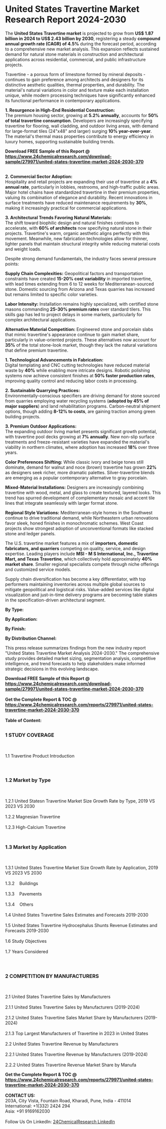 <h1>United States Travertine Market Research Report 2024-2030</h1><p>The <strong>United States Travertine market</strong> is projected to grow from <strong>US$ 1.87 billion in 2024 to US$ 2.43 billion by 2030</strong>, registering a steady <strong>compound annual growth rate (CAGR) of 4.5%</strong> during the forecast period, according to a comprehensive new market analysis. This expansion reflects sustained demand for natural stone materials in construction and architectural applications across residential, commercial, and public infrastructure projects.</p><p>Travertine - a porous form of limestone formed by mineral deposits - continues to gain preference among architects and designers for its distinctive aesthetic qualities, thermal properties, and durability. The material's natural variations in color and texture make each installation unique, while modern processing techniques have significantly enhanced its functional performance in contemporary applications.</p><p><strong>1. Resurgence in High-End Residential Construction:</strong><br>
The premium housing sector, growing at <strong>5.2% annually</strong>, accounts for <strong>50% of total travertine consumption</strong>. Developers are increasingly specifying travertine for flooring, wall cladding, and outdoor living areas, with demand for large-format tiles (24"x48" and larger) surging <strong>10% year-over-year</strong>. The material's thermal mass properties contribute to energy efficiency in luxury homes, supporting sustainable building trends.</p><div><b>Download FREE Sample of this Report @ 
            <a href="https://www.24chemicalresearch.com/download-sample/279971/united-states-travertine-market-2024-2030-370">
            https://www.24chemicalresearch.com/download-sample/279971/united-states-travertine-market-2024-2030-370</a></b></div><br><p><strong>2. Commercial Sector Adoption:</strong><br>
Hospitality and retail projects are expanding their use of travertine at a <strong>4% annual rate</strong>, particularly in lobbies, restrooms, and high-traffic public areas. Major hotel chains have standardized travertine in their premium properties, valuing its combination of elegance and durability. Recent innovations in surface treatments have reduced maintenance requirements by <strong>30%</strong>, making it increasingly practical for commercial applications.</p><p><strong>3. Architectural Trends Favoring Natural Materials:</strong><br>
The shift toward biophilic design and natural finishes continues to accelerate, with <strong>60% of architects</strong> now specifying natural stone in their projects. Travertine's warm, organic aesthetic aligns perfectly with this movement. Meanwhile, new fabrication technologies allow for thinner, lighter panels that maintain structural integrity while reducing material costs and weight loads.</p><p>Despite strong demand fundamentals, the industry faces several pressure points:</p><p><strong>Supply Chain Complexities:</strong> Geopolitical factors and transportation constraints have created <strong>15-20% cost variability</strong> in imported travertine, with lead times extending from 6 to 12 weeks for Mediterranean-sourced stone. Domestic sourcing from Arizona and Texas quarries has increased but remains limited to specific color varieties.</p><p><strong>Labor Intensity:</strong> Installation remains highly specialized, with certified stone masons commanding <strong>25-30% premium rates</strong> over standard tilers. This skills gap has led to project delays in some markets, particularly for complex architectural applications.</p><p><strong>Alternative Material Competition:</strong> Engineered stone and porcelain slabs that mimic travertine's appearance continue to gain market share, particularly in value-oriented projects. These alternatives now account for <strong>35%</strong> of the total stone-look market, though they lack the natural variations that define premium travertine.</p><p><strong>1. Technological Advancements in Fabrication:</strong><br>
Digital templating and CNC cutting technologies have reduced material waste by <strong>40%</strong> while enabling more intricate designs. Robotic polishing systems now achieve consistent finishes at <strong>50% faster production rates</strong>, improving quality control and reducing labor costs in processing.</p><p><strong>2. Sustainable Quarrying Practices:</strong><br>
Environmentally-conscious specifiers are driving demand for stone sourced from quarries employing water recycling systems (<strong>adopted by 45% of major suppliers</strong>) and land rehabilitation programs. Carbon-neutral shipment options, though adding <strong>8-12% to costs</strong>, are gaining traction among green building projects.</p><p><strong>3. Premium Outdoor Applications:</strong><br>
The expanding outdoor living market presents significant growth potential, with travertine pool decks growing at <strong>7% annually</strong>. New non-slip surface treatments and freeze-resistant varieties have expanded the material's viability in northern climates, where adoption has increased <strong>18%</strong> over three years.</p><p><strong>Color Preferences Shifting:</strong> While classic ivory and beige tones still dominate, demand for walnut and noce (brown) travertine has grown <strong>22%</strong> as designers seek richer, more dramatic palettes. Silver-travertine blends are emerging as a popular contemporary alternative to gray porcelain.</p><p><strong>Mixed-Material Installations:</strong> Designers are increasingly combining travertine with wood, metal, and glass to create textured, layered looks. This trend has spurred development of complementary mosaic and accent tile lines that integrate seamlessly with larger format stone.</p><p><strong>Regional Style Variations:</strong> Mediterranean-style homes in the Southwest continue to drive traditional demand, while Northeastern urban renovations favor sleek, honed finishes in monochromatic schemes. West Coast projects show strongest adoption of unconventional formats like stacked stone and ledger panels.</p><p>The U.S. travertine market features a mix of <strong>importers, domestic fabricators, and quarriers</strong> competing on quality, service, and design expertise. Leading players include <strong>MSI - M S International, Inc., Travertine Mart, and Texas Travertine</strong>, which collectively hold approximately <strong>40% market share</strong>. Smaller regional specialists compete through niche offerings and customized service models.</p><p>Supply chain diversification has become a key differentiator, with top performers maintaining inventories across multiple global sources to mitigate geopolitical and logistical risks. Value-added services like digital visualization and just-in-time delivery programs are becoming table stakes in the specification-driven architectural segment.</p><p><strong>By Type:</strong></p><p><strong>By Application:</strong></p><p><strong>By Finish:</strong></p><p><strong>By Distribution Channel:</strong></p><p>This press release summarizes findings from the new industry report "United States Travertine Market Analysis 2024-2030." The comprehensive study provides detailed market sizing, segmentation analysis, competitive intelligence, and trend forecasts to help stakeholders make informed strategic decisions in this evolving landscape.</p><div><b>Download FREE Sample of this Report @ 
            <a href="https://www.24chemicalresearch.com/download-sample/279971/united-states-travertine-market-2024-2030-370">
            https://www.24chemicalresearch.com/download-sample/279971/united-states-travertine-market-2024-2030-370</a></b></div><br><div><b>Get the Complete Report & TOC @ 
            <a href="https://www.24chemicalresearch.com/reports/279971/united-states-travertine-market-2024-2030-370">
            https://www.24chemicalresearch.com/reports/279971/united-states-travertine-market-2024-2030-370</a></b></div><br>
            <b>Table of Content:</b><p><h2><span style="font-size:16px"><strong>1 STUDY COVERAGE</strong></span></h2><br />
<p>1.1 Travertine Product Introduction</p><br />
<h2><span style="font-size:16px"><strong>1.2 Market by Type</strong></span></h2><br />
<p>1.2.1 United Statesn Travertine Market Size Growth Rate by Type, 2019 VS 2023 VS 2030<br /><br />
1.2.2 Magnesian Travertine&nbsp;&nbsp; &nbsp;<br /><br />
1.2.3 High-Calcium Travertine<br /><br />
<h2><span style="font-size:16px"><strong>1.3 Market by Application</strong></span></h2><br />
<p>1.3.1 United States Travertine Market Size Growth Rate by Application, 2019 VS 2023 VS 2030<br /><br />
1.3.2&nbsp;&nbsp; &nbsp;Buildings<br /><br />
1.3.3&nbsp;&nbsp; &nbsp;Pavements<br /><br />
1.3.4&nbsp;&nbsp; &nbsp;Others<br /><br />
1.4 United States Travertine Sales Estimates and Forecasts 2019-2030<br /><br />
1.5 United States Travertine Hydrocephalus Shunts Revenue Estimates and Forecasts 2019-2030<br /><br />
1.6 Study Objectives<br /><br />
1.7 Years Considered</p><br />
<h2><span style="font-size:16px"><strong>2 COMPETITION BY MANUFACTURERS</strong></span></h2><br />
<p>2.1 United States Travertine Sales by Manufacturers<br /><br />
2.1.1 United States Travertine Sales by Manufacturers (2019-2024)<br /><br />
2.1.2 United States Travertine Sales Market Share by Manufacturers (2019-2024)<br /><br />
2.1.3 Top Largest Manufacturers of Travertine in 2023 in United States<br /><br />
2.2 United States Travertine Revenue by Manufacturers<br /><br />
2.2.1 United States Travertine Revenue by Manufacturers (2019-2024)<br /><br />
2.2.2 United States Travertine Revenue Market Share by Manufa</p><div><b>Get the Complete Report & TOC @ 
            <a href="https://www.24chemicalresearch.com/reports/279971/united-states-travertine-market-2024-2030-370">
            https://www.24chemicalresearch.com/reports/279971/united-states-travertine-market-2024-2030-370</a></b></div><br><b>CONTACT US:</b><br>
            203A, City Vista, Fountain Road, Kharadi, Pune, India - 411014<br>
            International: +1(332) 2424 294<br>
            Asia: +91 9169162030 <br><br>
            Follow Us On LinkedIn: <a href="https://www.linkedin.com/company/24chemicalresearch/">24ChemicalResearch LinkedIn</a>